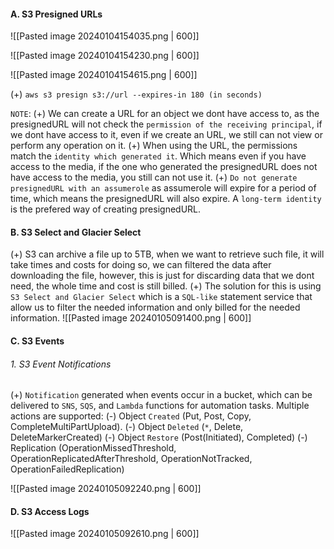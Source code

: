#### A. S3 Presigned URLs

![[Pasted image 20240104154035.png | 600]]

![[Pasted image 20240104154230.png | 600]]

![[Pasted image 20240104154615.png | 600]]

(+) `aws s3 presign s3://url --expires-in 180 (in seconds)`

`NOTE`:
(+) We can create a URL for an object we dont have access to, as the presignedURL will not check the `permission of the receiving principal`, if we dont have access to it, even if we create an URL, we still can not view or perform any operation on it.
(+) When using the URL, the permissions match the `identity which generated it`. Which means even if you have access to the media, if the one who generated the presignedURL does not have access to the media, you still can not use it.
(+) `Do not generate presignedURL with an assumerole` as assumerole will expire for a period of time, which means the presignedURL will also expire. A `long-term identity` is the prefered way of creating presignedURL.

#### B. S3 Select and Glacier Select
(+) S3 can archive a file up to 5TB, when we want to retrieve such file, it will take times and costs for doing so, we can filtered the data after downloading the file, however, this is just for discarding data that we dont need, the whole time and cost is still billed.
(+) The solution for this is using `S3 Select and Glacier Select` which is a `SQL-like` statement service that allow us to filter the needed information and only billed for the needed information.
![[Pasted image 20240105091400.png | 600]]

#### C. S3 Events
###### 1. S3 Event Notifications
(+) `Notification` generated when events occur in a bucket, which can be delivered to `SNS`, `SQS`, and `Lambda` functions for automation tasks. Multiple actions are supported:
	(-) Object `Created` (Put, Post, Copy, CompleteMultiPartUpload).
	(-) Object `Deleted` (`*`, Delete, DeleteMarkerCreated)
	(-) Object `Restore` (Post(Initiated), Completed)
	(-) Replication (OperationMissedThreshold, OperationReplicatedAfterThreshold, OperationNotTracked, OperationFailedReplication)

![[Pasted image 20240105092240.png | 600]]

#### D. S3 Access Logs

![[Pasted image 20240105092610.png | 600]]
